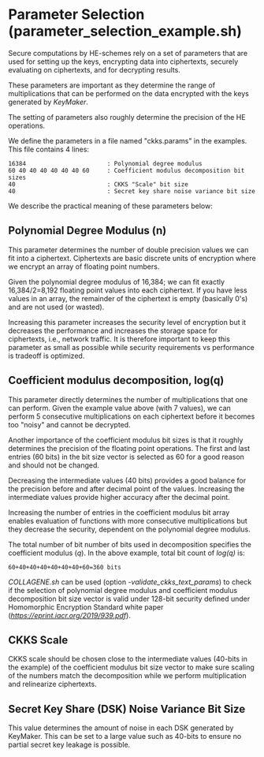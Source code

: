 # Parameter Selection (parameter_selection_example.sh) #
Secure computations by HE-schemes rely on a set of parameters that are used for setting up the keys, encrypting data into ciphertexts, securely evaluating on ciphertexts, and for decrypting results.

These parameters are important as they determine the range of multiplications that can be performed on the data encrypted with the keys generated by *KeyMaker*.

The setting of parameters also roughly determine the precision of the HE operations.

We define the parameters in a file named "ckks.params" in the examples. This file contains 4 lines:
```
16384                       : Polynomial degree modulus
60 40 40 40 40 40 40 60     : Coefficient modulus decomposition bit sizes 
40                          : CKKS "Scale" bit size
40                          : Secret key share noise variance bit size
```

We describe the practical meaning of these parameters below:

## Polynomial Degree Modulus (n)
This parameter determines the number of double precision values we can fit into a ciphertext. Ciphertexts are basic discrete units of encryption where we encrypt an array of floating point numbers.

Given the polynomial degree modulus of 16,384; we can fit exactly 16,384/2=8,192 floating point values into each ciphertext. If you have less values in an array, the remainder of the ciphertext is empty (basically 0's) and are not used (or wasted). 

Increasing this parameter increases the security level of encryption but it decreases the performance and increases the storage space for ciphertexts, i.e., network traffic. It is therefore important to keep this parameter as small as possible while security requirements vs performance is tradeoff is optimized.

## Coefficient modulus decomposition, log(q)

This parameter directly determines the number of multiplications that one can perform. Given the example value above (with 7 values), we can perform 5 consecutive multiplications on each ciphertext before it becomes too "noisy" and cannot be decrypted.

Another importance of the coefficient modulus bit sizes is that it roughly determines the precision of the floating point operations. The first and last entries (60 bits) in the bit size vector is selected as 60 for a good reason and should not be changed.

Decreasing the intermediate values (40 bits) provides a good balance for the precision before and after decimal point of the values. Increasing the intermediate values provide higher accuracy after the decimal point.

Increasing the number of entries in the coefficient modulus bit array enables evaluation of functions with more consecutive multiplications but they decrease the security, dependent on the polynomial degree modulus.

The total number of bit number of bits used in decomposition specifies the coefficient modulus (*q*). In the above example, total bit count of *log(q)* is:

```
60+40+40+40+40+40+40+60=360 bits 
```

*COLLAGENE.sh* can be used (option *-validate_ckks_text_params*) to check if the selection of polynomial degree modulus and coefficient modulus decomposition bit size vector is valid under 128-bit security defined under Homomorphic Encryption Standard white paper (*https://eprint.iacr.org/2019/939.pdf*). 

## CKKS Scale
CKKS scale should be chosen close to the intermediate values (40-bits in the example) of the coefficient modulus bit size vector to make sure scaling of the numbers match the decomposition while we perform multiplication and relinearize ciphertexts.

## Secret Key Share (DSK) Noise Variance Bit Size
This value determines the amount of noise in each DSK generated by KeyMaker. This can be set to a large value such as 40-bits to ensure no partial secret key leakage is possible.